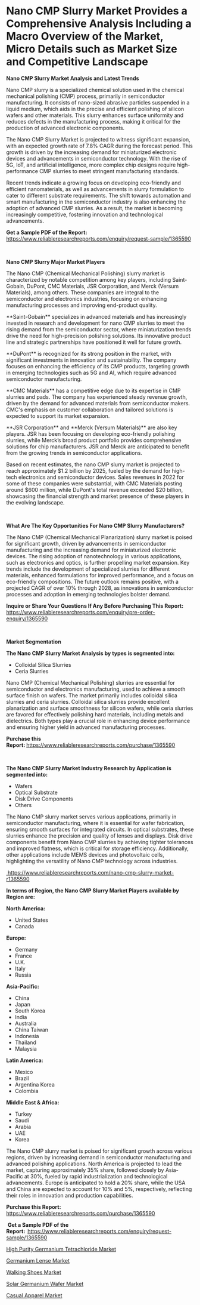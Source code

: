 <p><h1>Nano CMP Slurry Market Provides a Comprehensive Analysis Including a Macro Overview of the Market, Micro Details such as Market Size and Competitive Landscape</h1></p><p><strong>Nano CMP Slurry Market Analysis and Latest Trends</strong></p>
<p><p>Nano CMP slurry is a specialized chemical solution used in the chemical mechanical polishing (CMP) process, primarily in semiconductor manufacturing. It consists of nano-sized abrasive particles suspended in a liquid medium, which aids in the precise and efficient polishing of silicon wafers and other materials. This slurry enhances surface uniformity and reduces defects in the manufacturing process, making it critical for the production of advanced electronic components.</p><p>The Nano CMP Slurry Market is projected to witness significant expansion, with an expected growth rate of 7.8% CAGR during the forecast period. This growth is driven by the increasing demand for miniaturized electronic devices and advancements in semiconductor technology. With the rise of 5G, IoT, and artificial intelligence, more complex chip designs require high-performance CMP slurries to meet stringent manufacturing standards.</p><p>Recent trends indicate a growing focus on developing eco-friendly and efficient nanomaterials, as well as advancements in slurry formulation to cater to different substrate requirements. The shift towards automation and smart manufacturing in the semiconductor industry is also enhancing the adoption of advanced CMP slurries. As a result, the market is becoming increasingly competitive, fostering innovation and technological advancements.</p></p>
<p><strong>Get a Sample PDF of the Report:&nbsp;</strong> <a href="https://www.reliableresearchreports.com/enquiry/request-sample/1365590?utm_campaign=13&utm_medium=2&utm_source=Github&utm_content=ia&utm_term=22032025&utm_id=nano-cmp-slurry">https://www.reliableresearchreports.com/enquiry/request-sample/1365590</a></p>
<p>&nbsp;</p>
<p><strong>Nano CMP Slurry Major Market Players</strong></p>
<p><p>The Nano CMP (Chemical Mechanical Polishing) slurry market is characterized by notable competition among key players, including Saint-Gobain, DuPont, CMC Materials, JSR Corporation, and Merck (Versum Materials), among others. These companies are integral to the semiconductor and electronics industries, focusing on enhancing manufacturing processes and improving end-product quality.</p><p>**Saint-Gobain** specializes in advanced materials and has increasingly invested in research and development for nano CMP slurries to meet the rising demand from the semiconductor sector, where miniaturization trends drive the need for high-precision polishing solutions. Its innovative product line and strategic partnerships have positioned it well for future growth.</p><p>**DuPont** is recognized for its strong position in the market, with significant investments in innovation and sustainability. The company focuses on enhancing the efficiency of its CMP products, targeting growth in emerging technologies such as 5G and AI, which require advanced semiconductor manufacturing.</p><p>**CMC Materials** has a competitive edge due to its expertise in CMP slurries and pads. The company has experienced steady revenue growth, driven by the demand for advanced materials from semiconductor makers. CMC's emphasis on customer collaboration and tailored solutions is expected to support its market expansion.</p><p>**JSR Corporation** and **Merck (Versum Materials)** are also key players. JSR has been focusing on developing eco-friendly polishing slurries, while Merck’s broad product portfolio provides comprehensive solutions for chip manufacturers. JSR and Merck are anticipated to benefit from the growing trends in semiconductor applications.</p><p>Based on recent estimates, the nano CMP slurry market is projected to reach approximately $1.2 billion by 2025, fueled by the demand for high-tech electronics and semiconductor devices. Sales revenues in 2022 for some of these companies were substantial, with CMC Materials posting around $600 million, while DuPont's total revenue exceeded $20 billion, showcasing the financial strength and market presence of these players in the evolving landscape.</p></p>
<p>&nbsp;</p>
<p><strong>What Are The Key Opportunities For Nano CMP Slurry Manufacturers?</strong></p>
<p><p>The Nano CMP (Chemical Mechanical Planarization) slurry market is poised for significant growth, driven by advancements in semiconductor manufacturing and the increasing demand for miniaturized electronic devices. The rising adoption of nanotechnology in various applications, such as electronics and optics, is further propelling market expansion. Key trends include the development of specialized slurries for different materials, enhanced formulations for improved performance, and a focus on eco-friendly compositions. The future outlook remains positive, with a projected CAGR of over 10% through 2028, as innovations in semiconductor processes and adoption in emerging technologies bolster demand.</p></p>
<p><strong>Inquire or Share Your Questions If Any Before Purchasing This Report:</strong> <a href="https://www.reliableresearchreports.com/enquiry/pre-order-enquiry/1365590?utm_campaign=13&utm_medium=2&utm_source=Github&utm_content=ia&utm_term=22032025&utm_id=nano-cmp-slurry">https://www.reliableresearchreports.com/enquiry/pre-order-enquiry/1365590</a></p>
<p>&nbsp;</p>
<p><strong>Market Segmentation</strong></p>
<p><strong>The Nano CMP Slurry Market Analysis by types is segmented into:</strong></p>
<p><ul><li>Colloidal Silica Slurries</li><li>Ceria Slurries</li></ul></p>
<p><p>Nano CMP (Chemical Mechanical Polishing) slurries are essential for semiconductor and electronics manufacturing, used to achieve a smooth surface finish on wafers. The market primarily includes colloidal silica slurries and ceria slurries. Colloidal silica slurries provide excellent planarization and surface smoothness for silicon wafers, while ceria slurries are favored for effectively polishing hard materials, including metals and dielectrics. Both types play a crucial role in enhancing device performance and ensuring higher yield in advanced manufacturing processes.</p></p>
<p><strong>Purchase this Report:&nbsp;</strong><a href="https://www.reliableresearchreports.com/purchase/1365590?utm_campaign=13&utm_medium=2&utm_source=Github&utm_content=ia&utm_term=22032025&utm_id=nano-cmp-slurry">https://www.reliableresearchreports.com/purchase/1365590</a></p>
<p>&nbsp;</p>
<p><strong>The Nano CMP Slurry Market Industry Research by Application is segmented into:</strong></p>
<p><ul><li>Wafers</li><li>Optical Substrate</li><li>Disk Drive Components</li><li>Others</li></ul></p>
<p><p>The Nano CMP slurry market serves various applications, primarily in semiconductor manufacturing, where it is essential for wafer fabrication, ensuring smooth surfaces for integrated circuits. In optical substrates, these slurries enhance the precision and quality of lenses and displays. Disk drive components benefit from Nano CMP slurries by achieving tighter tolerances and improved flatness, which is critical for storage efficiency. Additionally, other applications include MEMS devices and photovoltaic cells, highlighting the versatility of Nano CMP technology across industries.</p></p>
<p><a href="https://www.reliableresearchreports.com/nano-cmp-slurry-market-r1365590?utm_campaign=13&utm_medium=2&utm_source=Github&utm_content=ia&utm_term=22032025&utm_id=nano-cmp-slurry">&nbsp;https://www.reliableresearchreports.com/nano-cmp-slurry-market-r1365590</a></p>
<p><strong>In terms of Region, the Nano CMP Slurry Market Players available by Region are:</strong></p>
<p>
    <p> <strong> North America: </strong>
        <ul>
            <li>United States</li>
            <li>Canada</li>
        </ul>
        </p> 
    <p> <strong> Europe: </strong>
        <ul>
            <li>Germany</li>
            <li>France</li>
            <li>U.K.</li>
            <li>Italy</li>
            <li>Russia</li>
        </ul>
        </p> 
    <p> <strong> Asia-Pacific: </strong>
        <ul>
            <li>China</li>
            <li>Japan</li>
            <li>South Korea</li>
            <li>India</li>
            <li>Australia</li>
            <li>China Taiwan</li>
            <li>Indonesia</li>
            <li>Thailand</li>
            <li>Malaysia</li>
        </ul>
        </p> 
    <p> <strong> Latin America: </strong>
        <ul>
            <li>Mexico</li>
            <li>Brazil</li>
            <li>Argentina Korea</li>
            <li>Colombia</li>
        </ul>
        </p> 
    <p> <strong> Middle East & Africa: </strong>
        <ul>
            <li>Turkey</li>
            <li>Saudi</li>
            <li>Arabia</li>
            <li>UAE</li>
            <li>Korea</li>
        </ul>
    </p>
    </p>
<p><p>The Nano CMP slurry market is poised for significant growth across various regions, driven by increasing demand in semiconductor manufacturing and advanced polishing applications. North America is projected to lead the market, capturing approximately 35% share, followed closely by Asia-Pacific at 30%, fueled by rapid industrialization and technological advancements. Europe is anticipated to hold a 20% share, while the USA and China are expected to account for 10% and 5%, respectively, reflecting their roles in innovation and production capabilities.</p></p>
<p><strong>Purchase this Report: </strong><a href="https://www.reliableresearchreports.com/purchase/1365590?utm_campaign=13&utm_medium=2&utm_source=Github&utm_content=ia&utm_term=22032025&utm_id=nano-cmp-slurry">https://www.reliableresearchreports.com/purchase/1365590</a></p>
<p>&nbsp;<strong>Get a Sample PDF of the Report:&nbsp;&nbsp;</strong><a href="https://www.reliableresearchreports.com/enquiry/request-sample/1365590?utm_campaign=13&utm_medium=2&utm_source=Github&utm_content=ia&utm_term=22032025&utm_id=nano-cmp-slurry">https://www.reliableresearchreports.com/enquiry/request-sample/1365590</a></p>
<p><strong></strong></p>
<p><p><a href="https://github.com/zhininzacher/Market-Research-Report-List-1/blob/main/high-purity-germanium-tetrachloride-market.md?utm_campaign=13&utm_medium=2&utm_source=Github&utm_content=ia&utm_term=22032025&utm_id=nano-cmp-slurry">High Purity Germanium Tetrachloride Market</a></p><p><a href="https://github.com/donsonjupa/Market-Research-Report-List-1/blob/main/germanium-lense-market.md?utm_campaign=13&utm_medium=2&utm_source=Github&utm_content=ia&utm_term=22032025&utm_id=nano-cmp-slurry">Germanium Lense Market</a></p><p><a href="https://github.com/roehrtizonov/Market-Research-Report-List-1/blob/main/walking-shoes-market.md?utm_campaign=13&utm_medium=2&utm_source=Github&utm_content=ia&utm_term=22032025&utm_id=nano-cmp-slurry">Walking Shoes Market</a></p><p><a href="https://github.com/sgroitrieu7f/Market-Research-Report-List-1/blob/main/solar-germanium-wafer-market.md?utm_campaign=13&utm_medium=2&utm_source=Github&utm_content=ia&utm_term=22032025&utm_id=nano-cmp-slurry">Solar Germanium Wafer Market</a></p><p><a href="https://github.com/paullsiskec4/Market-Research-Report-List-1/blob/main/casual-apparel-market.md?utm_campaign=13&utm_medium=2&utm_source=Github&utm_content=ia&utm_term=22032025&utm_id=nano-cmp-slurry">Casual Apparel Market</a></p></p>